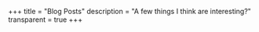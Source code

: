 +++
title = "Blog Posts"
description = "A few things I think are interesting?"
transparent = true
+++